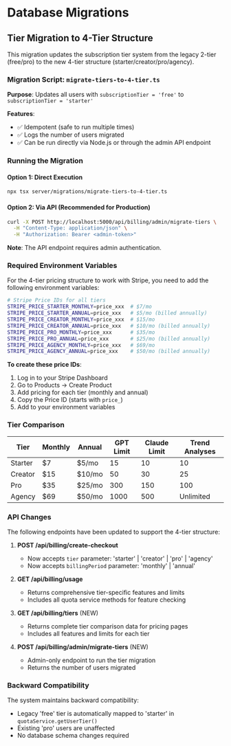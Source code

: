 # Database Migrations

## Tier Migration to 4-Tier Structure

This migration updates the subscription tier system from the legacy 2-tier (free/pro) to the new 4-tier structure (starter/creator/pro/agency).

### Migration Script: `migrate-tiers-to-4-tier.ts`

**Purpose**: Updates all users with `subscriptionTier = 'free'` to `subscriptionTier = 'starter'`

**Features**:
- ✅ Idempotent (safe to run multiple times)
- ✅ Logs the number of users migrated
- ✅ Can be run directly via Node.js or through the admin API endpoint

### Running the Migration

#### Option 1: Direct Execution
```bash
npx tsx server/migrations/migrate-tiers-to-4-tier.ts
```

#### Option 2: Via API (Recommended for Production)
```bash
curl -X POST http://localhost:5000/api/billing/admin/migrate-tiers \
  -H "Content-Type: application/json" \
  -H "Authorization: Bearer <admin-token>"
```

**Note**: The API endpoint requires admin authentication.

### Required Environment Variables

For the 4-tier pricing structure to work with Stripe, you need to add the following environment variables:

```bash
# Stripe Price IDs for all tiers
STRIPE_PRICE_STARTER_MONTHLY=price_xxx  # $7/mo
STRIPE_PRICE_STARTER_ANNUAL=price_xxx   # $5/mo (billed annually)
STRIPE_PRICE_CREATOR_MONTHLY=price_xxx  # $15/mo
STRIPE_PRICE_CREATOR_ANNUAL=price_xxx   # $10/mo (billed annually)
STRIPE_PRICE_PRO_MONTHLY=price_xxx      # $35/mo
STRIPE_PRICE_PRO_ANNUAL=price_xxx       # $25/mo (billed annually)
STRIPE_PRICE_AGENCY_MONTHLY=price_xxx   # $69/mo
STRIPE_PRICE_AGENCY_ANNUAL=price_xxx    # $50/mo (billed annually)
```

**To create these price IDs**:
1. Log in to your Stripe Dashboard
2. Go to Products → Create Product
3. Add pricing for each tier (monthly and annual)
4. Copy the Price ID (starts with `price_`)
5. Add to your environment variables

### Tier Comparison

| Tier     | Monthly | Annual | GPT Limit | Claude Limit | Trend Analyses |
|----------|---------|--------|-----------|--------------|----------------|
| Starter  | $7      | $5/mo  | 15        | 10           | 10             |
| Creator  | $15     | $10/mo | 50        | 30           | 25             |
| Pro      | $35     | $25/mo | 300       | 150          | 100            |
| Agency   | $69     | $50/mo | 1000      | 500          | Unlimited      |

### API Changes

The following endpoints have been updated to support the 4-tier structure:

1. **POST /api/billing/create-checkout**
   - Now accepts `tier` parameter: 'starter' | 'creator' | 'pro' | 'agency'
   - Now accepts `billingPeriod` parameter: 'monthly' | 'annual'

2. **GET /api/billing/usage**
   - Returns comprehensive tier-specific features and limits
   - Includes all quota service methods for feature checking

3. **GET /api/billing/tiers** (NEW)
   - Returns complete tier comparison data for pricing pages
   - Includes all features and limits for each tier

4. **POST /api/billing/admin/migrate-tiers** (NEW)
   - Admin-only endpoint to run the tier migration
   - Returns the number of users migrated

### Backward Compatibility

The system maintains backward compatibility:
- Legacy 'free' tier is automatically mapped to 'starter' in `quotaService.getUserTier()`
- Existing 'pro' users are unaffected
- No database schema changes required
